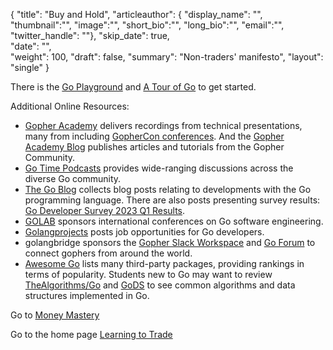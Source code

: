 {
  "title": "Buy and Hold",
  "articleauthor": {
             "display_name": "",
             "thumbnail":"", 
             "image":"", 
             "short_bio":"", 
             "long_bio":"", 
             "email":"",
             "twitter_handle": ""},
  "skip_date": true,                     
  "date": "",                    
  "weight": 100,
  "draft": false,
  "summary": "Non-traders' manifesto",
  "layout": "single"
}

There is the [Go Playground](https://go.dev/play/) and [A Tour of Go](https://go.dev/tour/welcome/1) to get started.


Additional Online Resources:
- [Gopher Academy](https://www.youtube.com/@GopherAcademy) delivers recordings from technical presentations, many from including [GopherCon conferences](https://www.gophercon.com/). And the [Gopher Academy Blog](https://blog.gopheracademy.com/) publishes articles and tutorials from the Gopher Community.
- [Go Time Podcasts](https://changelog.com/gotime) provides wide-ranging discussions across the diverse Go community.
- [The Go Blog](https://go.dev/blog/) collects blog posts relating to developments with the Go programming language. There are also posts presenting survey results: [Go Developer Survey 2023 Q1 Results](https://go.dev/blog/survey2023-q1-results).
- [GOLAB](https://golab.io/) sponsors international conferences on Go software engineering.
- [Golangprojects](https://www.golangprojects.com/) posts job opportunities for Go developers.
- golangbridge sponsors the [Gopher Slack Workspace](https://invite.slack.golangbridge.org) and [Go Forum](https://forum.golangbridge.org,) to connect gophers from around the world.
- [Awesome Go](https://go.libhunt.com/projects) lists many third-party packages, providing rankings in terms of popularity. Students new to Go may want to review [TheAlgorithms/Go](https://github.com/TheAlgorithms/Go) and [GoDS](https://github.com/emirpasic/gods) to see common algorithms and data structures implemented in Go.

Go to [Money Mastery](/mastery/)

Go to the home page [Learning to Trade](/)

